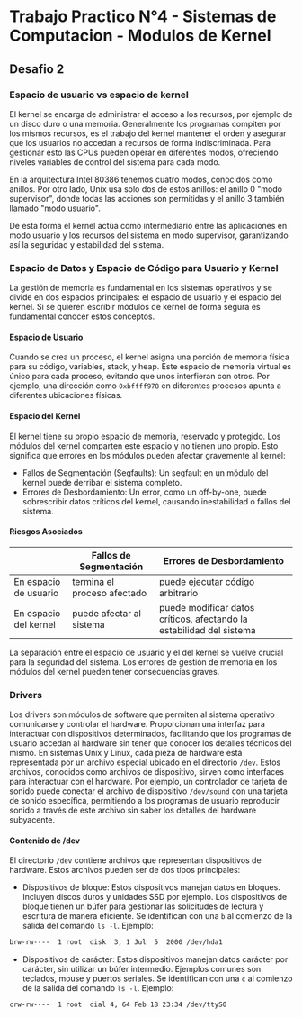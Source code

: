 # Trabajo Practico N°4 - Sistemas de Computacion - Modulos de Kernel

## Desafio 2

### Espacio de usuario vs espacio de kernel
El kernel se encarga de administrar el acceso a los recursos, por ejemplo de un disco duro o una memoria. Generalmente los programas compiten por los mismos recursos, es el trabajo del kernel mantener el orden y asegurar que los usuarios no accedan a recursos de forma indiscriminada. Para gestionar esto las CPUs pueden operar en diferentes modos, ofreciendo niveles variables de control del sistema para cada modo.

En la arquitectura Intel 80386 tenemos cuatro modos, conocidos como anillos. Por otro lado, Unix usa solo dos de estos anillos: el anillo 0 "modo supervisor", donde todas las acciones son permitidas y el anillo 3 también llamado "modo usuario".

De esta forma el kernel actúa como intermediario entre las aplicaciones en modo usuario y los recursos del sistema en modo supervisor, garantizando así la seguridad y estabilidad del sistema.


### Espacio de Datos y Espacio de Código para Usuario y Kernel
La gestión de memoria es fundamental en los sistemas operativos y se divide en dos espacios principales: el espacio de usuario y el espacio del kernel. Si se quieren escribir módulos de kernel de forma segura es fundamental conocer estos conceptos.

#### Espacio de Usuario
Cuando se crea un proceso, el kernel asigna una porción de memoria física para su código, variables, stack, y heap. Este espacio de memoria virtual es único para cada proceso, evitando que unos interfieran con otros. Por ejemplo, una dirección como `0xbffff978` en diferentes procesos apunta a diferentes ubicaciones físicas.

#### Espacio del Kernel
El kernel tiene su propio espacio de memoria, reservado y protegido. Los módulos del kernel comparten este espacio y no tienen uno propio. Esto significa que errores en los módulos pueden afectar gravemente al kernel:
* Fallos de Segmentación (Segfaults): Un segfault en un módulo del kernel puede derribar el sistema completo.
* Errores de Desbordamiento: Un error, como un off-by-one, puede sobrescribir datos críticos del kernel, causando inestabilidad o fallos del sistema.

#### Riesgos Asociados

|                       | Fallos de Segmentación      | Errores de Desbordamiento                                            |
| --------------------- | --------------------------- | -------------------------------------------------------------------- |
| En espacio de usuario | termina el proceso afectado | puede ejecutar código arbitrario                                     |
| En espacio del kernel | puede afectar al sistema    | puede modificar datos críticos, afectando la estabilidad del sistema |


La separación entre el espacio de usuario y el del kernel se vuelve crucial para la seguridad del sistema. Los errores de gestión de memoria en los módulos del kernel pueden tener consecuencias graves. 

### Drivers
Los drivers son módulos de software que permiten al sistema operativo comunicarse y controlar el hardware. Proporcionan una interfaz para interactuar con dispositivos determinados, facilitando que los programas de usuario accedan al hardware sin tener que conocer los detalles técnicos del mismo.
En sistemas Unix y Linux, cada pieza de hardware está representada por un archivo especial ubicado en el directorio `/dev`. Estos archivos, conocidos como archivos de dispositivo, sirven como interfaces para interactuar con el hardware. Por ejemplo, un controlador de tarjeta de sonido puede conectar el archivo de dispositivo `/dev/sound` con una tarjeta de sonido específica, permitiendo a los programas de usuario reproducir sonido a través de este archivo sin saber los detalles del hardware subyacente.

#### Contenido de /dev
El directorio `/dev` contiene archivos que representan dispositivos de hardware. Estos archivos pueden ser de dos tipos principales:
* Dispositivos de bloque: Estos dispositivos manejan datos en bloques. Incluyen discos duros y unidades SSD por ejemplo. Los dispositivos de bloque tienen un búfer para gestionar las solicitudes de lectura y escritura de manera eficiente. Se identifican con una `b` al comienzo de la salida del comando `ls -l`.
Ejemplo:

```bash
brw-rw----  1 root  disk  3, 1 Jul  5  2000 /dev/hda1
```

* Dispositivos de carácter: Estos dispositivos manejan datos carácter por carácter, sin utilizar un búfer intermedio. Ejemplos comunes son teclados, mouse y puertos seriales. Se identifican con una `c` al comienzo de la salida del comando `ls -l`.
Ejemplo:

```bash
crw-rw----  1 root  dial 4, 64 Feb 18 23:34 /dev/ttyS0
```







